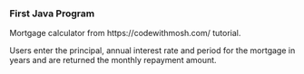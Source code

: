 ### First Java Program

<p>Mortgage calculator from https://codewithmosh.com/ tutorial.</p>

<p>Users enter the principal, annual interest rate and period for the mortgage in years and are returned the monthly repayment amount.</p>